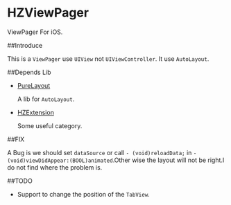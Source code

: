 HZViewPager
===========

ViewPager For iOS.



##Introduce

This is a `ViewPager` use `UIView` not `UIViewController`.
It use `AutoLayout`.

##Depends Lib
* [PureLayout](https://github.com/smileyborg/PureLayout)

	A lib for `AutoLayout`.

* [HZExtension](https://github.com/HistoryZhang/HZExtension)
	
	Some useful category.
	
##FIX

A Bug is we should set `dataSource` or call `- (void)reloadData;` in `- (void)viewDidAppear:(BOOL)animated`.Other wise the layout will not be right.I do not find where the problem is.

##TODO

* Support to change the position of the `TabView`.
	
